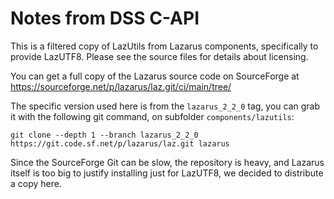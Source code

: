 # Notes from DSS C-API

This is a filtered copy of LazUtils from Lazarus components, specifically 
to provide LazUTF8.
Please see the source files for details about licensing.

You can get a full copy of the Lazarus source code on SourceForge at 
https://sourceforge.net/p/lazarus/laz.git/ci/main/tree/

The specific version used here is from the `lazarus_2_2_0` tag, you can 
grab it with the following git command, on subfolder `components/lazutils`:

    git clone --depth 1 --branch lazarus_2_2_0 https://git.code.sf.net/p/lazarus/laz.git lazarus

Since the SourceForge Git can be slow, the repository is heavy, and Lazarus 
itself is too big to justify installing just for LazUTF8, we decided to 
distribute a copy here.
